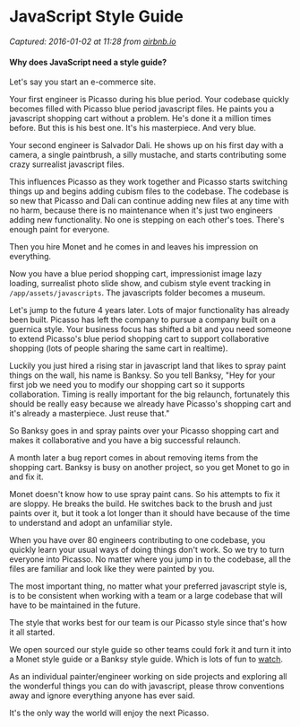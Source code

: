# JavaScript Style Guide

_Captured: 2016-01-02 at 11:28 from [airbnb.io](http://airbnb.io/projects/javascript/)_

#### **Why does JavaScript need a style guide?**

Let's say you start an e-commerce site.

Your first engineer is Picasso during his blue period. Your codebase quickly becomes filled with Picasso blue period javascript files. He paints you a javascript shopping cart without a problem. He's done it a million times before. But this is his best one. It's his masterpiece. And very blue.

Your second engineer is Salvador Dali. He shows up on his first day with a camera, a single paintbrush, a silly mustache, and starts contributing some crazy surrealist javascript files.

This influences Picasso as they work together and Picasso starts switching things up and begins adding cubism files to the codebase. The codebase is so new that Picasso and Dali can continue adding new files at any time with no harm, because there is no maintenance when it's just two engineers adding new functionality. No one is stepping on each other's toes. There's enough paint for everyone.

Then you hire Monet and he comes in and leaves his impression on everything.

Now you have a blue period shopping cart, impressionist image lazy loading, surrealist photo slide show, and cubism style event tracking in `/app/assets/javascripts`. The javascripts folder becomes a museum.

Let's jump to the future 4 years later. Lots of major functionality has already been built. Picasso has left the company to pursue a company built on a guernica style. Your business focus has shifted a bit and you need someone to extend Picasso's blue period shopping cart to support collaborative shopping (lots of people sharing the same cart in realtime).

Luckily you just hired a rising star in javascript land that likes to spray paint things on the wall, his name is Banksy. So you tell Banksy, "Hey for your first job we need you to modify our shopping cart so it supports collaboration. Timing is really important for the big relaunch, fortunately this should be really easy because we already have Picasso's shopping cart and it's already a masterpiece. Just reuse that."

So Banksy goes in and spray paints over your Picasso shopping cart and makes it collaborative and you have a big successful relaunch.

A month later a bug report comes in about removing items from the shopping cart. Banksy is busy on another project, so you get Monet to go in and fix it.

Monet doesn't know how to use spray paint cans. So his attempts to fix it are sloppy. He breaks the build. He switches back to the brush and just paints over it, but it took a lot longer than it should have because of the time to understand and adopt an unfamiliar style.

When you have over 80 engineers contributing to one codebase, you quickly learn your usual ways of doing things don't work. So we try to turn everyone into Picasso. No matter where you jump in to the codebase, all the files are familiar and look like they were painted by you.

The most important thing, no matter what your preferred javascript style is, is to be consistent when working with a team or a large codebase that will have to be maintained in the future.

The style that works best for our team is our Picasso style since that's how it all started.

We open sourced our style guide so other teams could fork it and turn it into a Monet style guide or a Banksy style guide. Which is lots of fun to [watch](https://github.com/airbnb/javascript#in-the-wild).

As an individual painter/engineer working on side projects and exploring all the wonderful things you can do with javascript, please throw conventions away and ignore everything anyone has ever said.

It's the only way the world will enjoy the next Picasso.
